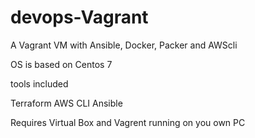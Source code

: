 # devops-Vagrant
A Vagrant VM with Ansible, Docker, Packer and AWScli 

OS is based on Centos 7 

tools included

Terraform
AWS CLI
Ansible

Requires Virtual Box and Vagrent running on you own PC 
